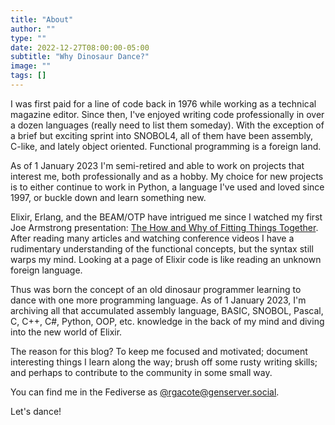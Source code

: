 ```yaml
---
title: "About"
author: ""
type: ""
date: 2022-12-27T08:00:00-05:00
subtitle: "Why Dinosaur Dance?"
image: ""
tags: []
---
```


I was first paid for a line of code back in 1976 while working as a technical magazine editor.
Since then, I've enjoyed writing code professionally in over a dozen languages (really need to list them someday).
With the exception of a brief but exciting sprint into SNOBOL4, all of them have been assembly, C-like, and lately object oriented.
Functional programming is a foreign land.

As of 1 January 2023 I'm semi-retired and able to work on projects that interest me, both professionally and as a hobby.
My choice for new projects is to either continue to work in Python, a language I've used and loved since 1997, or buckle down and learn something new.

Elixir, Erlang, and the BEAM/OTP have intrigued me since I watched my first Joe Armstrong presentation:
[The How and Why of Fitting Things Together](https://www.youtube.com/watch?v=ed7A7r6DBsM).
After reading many articles and watching conference videos I have a rudimentary understanding of the
functional concepts, but the syntax still warps my mind.
Looking at a page of Elixir code is like reading an unknown foreign language.

Thus was born the concept of an old dinosaur programmer learning to dance with one more programming language.
As of 1 January 2023, I'm archiving all that accumulated assembly language, BASIC, SNOBOL,
Pascal, C, C++, C#, Python, OOP, etc. knowledge in the back of my mind and diving into the new world of Elixir.

The reason for this blog?
To keep me focused and motivated;
document interesting things I learn along the way;
brush off some rusty writing skills;
and perhaps to contribute to the community in some small way.

You can find me in the Fediverse as [@rgacote@genserver.social](https://genserver.social/rgacote).

Let's dance!
